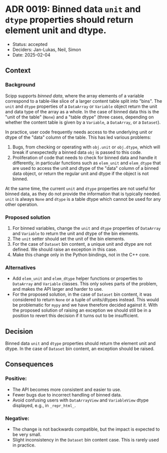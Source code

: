 # ADR 0019: Binned data `unit` and `dtype` properties should return element unit and dtype.

-   Status: accepted
-   Deciders: Jan-Lukas, Neil, Simon
-   Date: 2025-02-04

## Context

### Background

Scipp supports *binned data*, where the array elements of a variable correspond to a table-like slice of a larger content table split into "bins".
The `unit` and `dtype` properties of a `DataArray` or `Variable` object return the unit and data type of the array as a whole.
In the case of binned data this is the "unit of the table" (`None`) and a "table dtype" (three cases, depending on whether the content table is given by a `Variable`, a `DataArray`, or a `Dataset`).

In practice, user code frequently needs access to the underlying unit or dtype of the "data" column of the table.
This has led various problems:

1. Bugs, from checking or operating with `obj.unit` or `obj.dtype`, which will break if unexpectedly a binned data `obj` is passed to this code.
2. Proliferation of code that needs to check for binned data and handle it differently, in particular functions such as `elem_unit` and `elem_dtype` that are used to access the unit and dtype of the "data" column of a binned data object, or return the regular unit and dtype if the object is not binned.

At the same time, the current `unit` and `dtype` properties are not useful for binned data, as they do not provide the information that is typically needed.
`unit` is always `None` and `dtype` is a table dtype which cannot be used for any other operation.

### Proposed solution

1. For binned variables, change the `unit` and `dtype` properties of `DataArray` and `Variable` to return the unit and dtype of the bin elements.
2. The `unit` setter should set the unit of the bin elements.
3. For the case of `Dataset` bin content, a unique unit and dtype are not defined.
   We should raise an exception in this case.
4. Make this change only in the Python bindings, not in the C++ core.

### Alternatives

- Add `elem_unit` and `elem_dtype` helper functions or properties to `DataArray` and `Variable` classes.
  This only solves parts of the problem, and makes the API larger and harder to use.
- For the proposed solution, in the case of `Dataset` bin content, it was considered to return `None` or a tuple of units/dtypes instead.
  This would be problematic for `mypy` and we have therefore decided against it.
  With the proposed solution of raising an exception we should still be in a position to revert this decision if it turns out to be insufficient.

## Decision

Binned data `unit` and `dtype` properties should return the element unit and dtype.
In the case of `Dataset` bin content, an exception should be raised.

## Consequences

### Positive:

- The API becomes more consistent and easier to use.
- Fewer bugs due to incorrect handling of binned data.
- Avoid confusing users with `DataArrayView` and `VariableView` dtype displayed, e.g., in `_repr_html_`.

### Negative:

- The change is not backwards compatible, but the impact is expected to be very small.
- Slight inconsistency in the `Dataset` bin content case.
  This is rarely used in practice.
